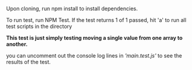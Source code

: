 Upon cloning, run npm install to install dependencies. 

To run test, run NPM Test.
If the test returns 1 of 1 passed, hit 'a' to run all test scripts in the directory

**This test is just simply testing moving a single value from one array to another.**

you can uncomment out the console log lines in *'main.test.js'* to see the results of the test. 

